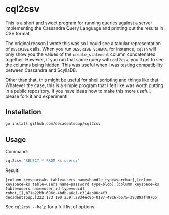 # cql2csv

This is a short and sweet program for running queries against a server implementing the Cassandra Query Language and printing out the results in CSV format.

The original reason I wrote this was so I could see a tabular representation of `DESCRIBE` calls. When you run `DESCRIBE SCHEMA`, for instance, `cqlsh` will only show you the values of the `create_statement` column concatenated together. However, if you run that same query with `cql2csv`, you'll get to see the columns being hidden. This was useful when I was testing compatibility between Cassandra and ScyllaDB.

Other than that, this might be useful for shell scripting and things like that. Whatever the case, this is a simple program that I felt like was worth putting in a public repository. If you have ideas how to make this more useful, please fork it and experiment!

## Installation

```sh
go install github.com/decadentsoup/cql2csv
```

## Usage

Command:

```sh
cql2csv 'SELECT * FROM ks.users;'
```

Result:

```csv
[column keyspace=ks table=users name=handle type=varchar],[column keyspace=ks table=users name=password type=blob],[column keyspace=ks table=users name=user_id type=uuid]
robot,[],b71a22bb-696c-4bdb-a6c1-c314ab00c4f3
decadentsoup,[222 173 190 239],2834ec9b-0187-49c6-bb75-39389af49765
```

See `cql2csv --help` for a full list of options.
